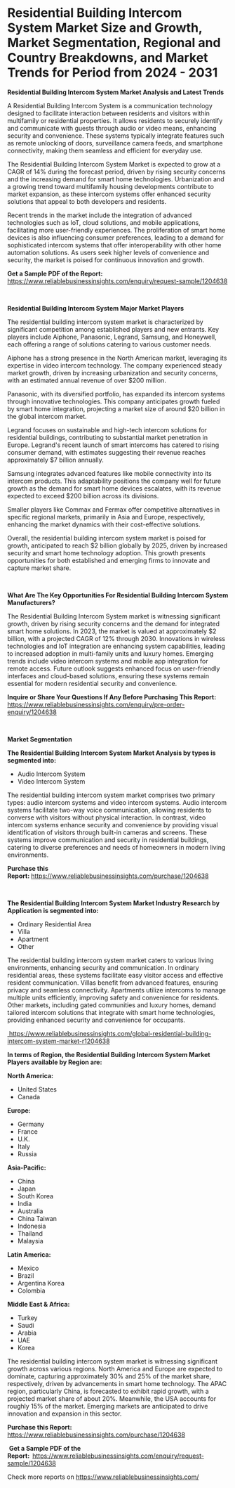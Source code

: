 <p><h1>Residential Building Intercom System Market Size and Growth, Market Segmentation, Regional and Country Breakdowns, and Market Trends for Period from 2024 -  2031</h1></p><p><strong>Residential Building Intercom System Market Analysis and Latest Trends</strong></p>
<p><p>A Residential Building Intercom System is a communication technology designed to facilitate interaction between residents and visitors within multifamily or residential properties. It allows residents to securely identify and communicate with guests through audio or video means, enhancing security and convenience. These systems typically integrate features such as remote unlocking of doors, surveillance camera feeds, and smartphone connectivity, making them seamless and efficient for everyday use.</p><p>The Residential Building Intercom System Market is expected to grow at a CAGR of 14% during the forecast period, driven by rising security concerns and the increasing demand for smart home technologies. Urbanization and a growing trend toward multifamily housing developments contribute to market expansion, as these intercom systems offer enhanced security solutions that appeal to both developers and residents.</p><p>Recent trends in the market include the integration of advanced technologies such as IoT, cloud solutions, and mobile applications, facilitating more user-friendly experiences. The proliferation of smart home devices is also influencing consumer preferences, leading to a demand for sophisticated intercom systems that offer interoperability with other home automation solutions. As users seek higher levels of convenience and security, the market is poised for continuous innovation and growth.</p></p>
<p><strong>Get a Sample PDF of the Report:&nbsp;</strong> <a href="https://www.reliablebusinessinsights.com/enquiry/request-sample/1204638?utm_campaign=1106&utm_medium=2&utm_source=Github&utm_content=ia&utm_term=31122024&utm_id=residential-building-intercom-system">https://www.reliablebusinessinsights.com/enquiry/request-sample/1204638</a></p>
<p>&nbsp;</p>
<p><strong>Residential Building Intercom System Major Market Players</strong></p>
<p><p>The residential building intercom system market is characterized by significant competition among established players and new entrants. Key players include Aiphone, Panasonic, Legrand, Samsung, and Honeywell, each offering a range of solutions catering to various customer needs.</p><p>Aiphone has a strong presence in the North American market, leveraging its expertise in video intercom technology. The company experienced steady market growth, driven by increasing urbanization and security concerns, with an estimated annual revenue of over $200 million.</p><p>Panasonic, with its diversified portfolio, has expanded its intercom systems through innovative technologies. This company anticipates growth fueled by smart home integration, projecting a market size of around $20 billion in the global intercom market.</p><p>Legrand focuses on sustainable and high-tech intercom solutions for residential buildings, contributing to substantial market penetration in Europe. Legrand's recent launch of smart intercoms has catered to rising consumer demand, with estimates suggesting their revenue reaches approximately $7 billion annually.</p><p>Samsung integrates advanced features like mobile connectivity into its intercom products. This adaptability positions the company well for future growth as the demand for smart home devices escalates, with its revenue expected to exceed $200 billion across its divisions.</p><p>Smaller players like Commax and Fermax offer competitive alternatives in specific regional markets, primarily in Asia and Europe, respectively, enhancing the market dynamics with their cost-effective solutions.</p><p>Overall, the residential building intercom system market is poised for growth, anticipated to reach $2 billion globally by 2025, driven by increased security and smart home technology adoption. This growth presents opportunities for both established and emerging firms to innovate and capture market share.</p></p>
<p>&nbsp;</p>
<p><strong>What Are The Key Opportunities For Residential Building Intercom System Manufacturers?</strong></p>
<p><p>The Residential Building Intercom System market is witnessing significant growth, driven by rising security concerns and the demand for integrated smart home solutions. In 2023, the market is valued at approximately $2 billion, with a projected CAGR of 12% through 2030. Innovations in wireless technologies and IoT integration are enhancing system capabilities, leading to increased adoption in multi-family units and luxury homes. Emerging trends include video intercom systems and mobile app integration for remote access. Future outlook suggests enhanced focus on user-friendly interfaces and cloud-based solutions, ensuring these systems remain essential for modern residential security and convenience.</p></p>
<p><strong>Inquire or Share Your Questions If Any Before Purchasing This Report:</strong> <a href="https://www.reliablebusinessinsights.com/enquiry/pre-order-enquiry/1204638?utm_campaign=1106&utm_medium=2&utm_source=Github&utm_content=ia&utm_term=31122024&utm_id=residential-building-intercom-system">https://www.reliablebusinessinsights.com/enquiry/pre-order-enquiry/1204638</a></p>
<p>&nbsp;</p>
<p><strong>Market Segmentation</strong></p>
<p><strong>The Residential Building Intercom System Market Analysis by types is segmented into:</strong></p>
<p><ul><li>Audio Intercom System</li><li>Video Intercom System</li></ul></p>
<p><p>The residential building intercom system market comprises two primary types: audio intercom systems and video intercom systems. Audio intercom systems facilitate two-way voice communication, allowing residents to converse with visitors without physical interaction. In contrast, video intercom systems enhance security and convenience by providing visual identification of visitors through built-in cameras and screens. These systems improve communication and security in residential buildings, catering to diverse preferences and needs of homeowners in modern living environments.</p></p>
<p><strong>Purchase this Report:&nbsp;</strong><a href="https://www.reliablebusinessinsights.com/purchase/1204638?utm_campaign=1106&utm_medium=2&utm_source=Github&utm_content=ia&utm_term=31122024&utm_id=residential-building-intercom-system">https://www.reliablebusinessinsights.com/purchase/1204638</a></p>
<p>&nbsp;</p>
<p><strong>The Residential Building Intercom System Market Industry Research by Application is segmented into:</strong></p>
<p><ul><li>Ordinary Residential Area</li><li>Villa</li><li>Apartment</li><li>Other</li></ul></p>
<p><p>The residential building intercom system market caters to various living environments, enhancing security and communication. In ordinary residential areas, these systems facilitate easy visitor access and effective resident communication. Villas benefit from advanced features, ensuring privacy and seamless connectivity. Apartments utilize intercoms to manage multiple units efficiently, improving safety and convenience for residents. Other markets, including gated communities and luxury homes, demand tailored intercom solutions that integrate with smart home technologies, providing enhanced security and convenience for occupants.</p></p>
<p><a href="https://www.reliablebusinessinsights.com/global-residential-building-intercom-system-market-r1204638?utm_campaign=1106&utm_medium=2&utm_source=Github&utm_content=ia&utm_term=31122024&utm_id=residential-building-intercom-system">&nbsp;https://www.reliablebusinessinsights.com/global-residential-building-intercom-system-market-r1204638</a></p>
<p><strong>In terms of Region, the Residential Building Intercom System Market Players available by Region are:</strong></p>
<p>
    <p> <strong> North America: </strong>
        <ul>
            <li>United States</li>
            <li>Canada</li>
        </ul>
        </p> 
    <p> <strong> Europe: </strong>
        <ul>
            <li>Germany</li>
            <li>France</li>
            <li>U.K.</li>
            <li>Italy</li>
            <li>Russia</li>
        </ul>
        </p> 
    <p> <strong> Asia-Pacific: </strong>
        <ul>
            <li>China</li>
            <li>Japan</li>
            <li>South Korea</li>
            <li>India</li>
            <li>Australia</li>
            <li>China Taiwan</li>
            <li>Indonesia</li>
            <li>Thailand</li>
            <li>Malaysia</li>
        </ul>
        </p> 
    <p> <strong> Latin America: </strong>
        <ul>
            <li>Mexico</li>
            <li>Brazil</li>
            <li>Argentina Korea</li>
            <li>Colombia</li>
        </ul>
        </p> 
    <p> <strong> Middle East & Africa: </strong>
        <ul>
            <li>Turkey</li>
            <li>Saudi</li>
            <li>Arabia</li>
            <li>UAE</li>
            <li>Korea</li>
        </ul>
    </p>
    </p>
<p><p>The residential building intercom system market is witnessing significant growth across various regions. North America and Europe are expected to dominate, capturing approximately 30% and 25% of the market share, respectively, driven by advancements in smart home technology. The APAC region, particularly China, is forecasted to exhibit rapid growth, with a projected market share of about 20%. Meanwhile, the USA accounts for roughly 15% of the market. Emerging markets are anticipated to drive innovation and expansion in this sector.</p></p>
<p><strong>Purchase this Report: </strong><a href="https://www.reliablebusinessinsights.com/purchase/1204638?utm_campaign=1106&utm_medium=2&utm_source=Github&utm_content=ia&utm_term=31122024&utm_id=residential-building-intercom-system">https://www.reliablebusinessinsights.com/purchase/1204638</a></p>
<p>&nbsp;<strong>Get a Sample PDF of the Report:&nbsp;&nbsp;</strong><a href="https://www.reliablebusinessinsights.com/enquiry/request-sample/1204638?utm_campaign=1106&utm_medium=2&utm_source=Github&utm_content=ia&utm_term=31122024&utm_id=residential-building-intercom-system">https://www.reliablebusinessinsights.com/enquiry/request-sample/1204638</a></p>
<p><strong></strong></p>
<p>Check more reports on <a href="https://www.reliablebusinessinsights.com/?utm_campaign=1106&utm_medium=2&utm_source=Github&utm_content=ia&utm_term=31122024&utm_id=residential-building-intercom-system">https://www.reliablebusinessinsights.com/</a></p>